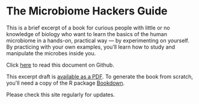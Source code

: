 # The Microbiome Hackers Guide

This is a brief excerpt of a book for curious people with little or no knowledge of biology who want to learn the basics of the human microbiome in a hands-on, practical way — by experimenting on yourself. By practicing with your own examples, you’ll learn how to study and manipulate the microbes inside you.

Click [here](./psm.md) to read this document on Github.

This excerpt draft is [available as a PDF](./psm.pdf). To generate the book from scratch, you'll need a copy of the R package [Bookdown](http://bookdown.org).

Please check this site regularly for updates.

